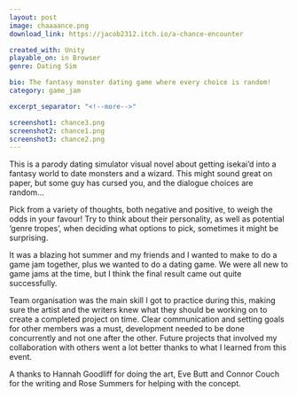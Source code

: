 ```yaml
---
layout: post
image: chaaaance.png
download_link: https://jacob2312.itch.io/a-chance-encounter

created_with: Unity
playable_on: in Browser
genre: Dating Sim

bio: The fantasy monster dating game where every choice is random!
category: game_jam

excerpt_separator: "<!--more-->"

screenshot1: chance3.png
screenshot2: chance1.png
screenshot3: chance2.png
---
```


This is a parody dating simulator visual novel about getting isekai’d into a fantasy world to date monsters and a wizard. This might sound great on paper, but some guy has cursed you, and the dialogue choices are random… 

Pick from a variety of thoughts, both negative and positive, to weigh the odds in your favour! Try to think about their personality, as well as potential ‘genre tropes’, when deciding what options to pick, sometimes it might be surprising. 

<!--more-->

It was a blazing hot summer and my friends and I wanted to make to do a game jam together, plus we wanted to do a dating game. We were all new to game jams at the time, but I think the final result came out quite successfully. 

Team organisation was the main skill I got to practice during this, making sure the artist and the writers knew what they should be working on to create a completed project on time. Clear communication and setting goals for other members was a must, development needed to be done concurrently and not one after the other. Future projects that involved my collaboration with others went a lot better thanks to what I learned from this event.

A thanks to Hannah Goodliff for doing the art, Eve Butt and Connor Couch for the writing and Rose Summers for helping with the concept.